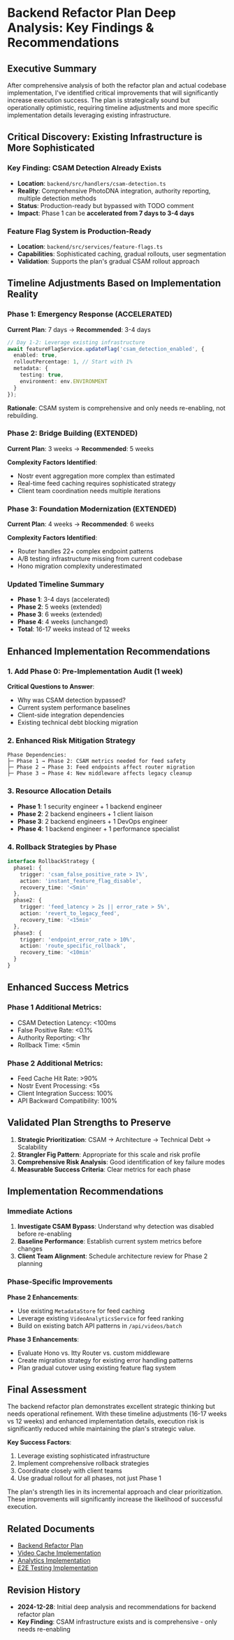 # Backend Refactor Plan Deep Analysis: Key Findings & Recommendations

## Executive Summary

After comprehensive analysis of both the refactor plan and actual codebase implementation, I've identified critical improvements that will significantly increase execution success. The plan is strategically sound but operationally optimistic, requiring timeline adjustments and more specific implementation details leveraging existing infrastructure.

## Critical Discovery: Existing Infrastructure is More Sophisticated

### Key Finding: CSAM Detection Already Exists
- **Location**: `backend/src/handlers/csam-detection.ts`
- **Reality**: Comprehensive PhotoDNA integration, authority reporting, multiple detection methods
- **Status**: Production-ready but bypassed with TODO comment
- **Impact**: Phase 1 can be **accelerated from 7 days to 3-4 days**

### Feature Flag System is Production-Ready
- **Location**: `backend/src/services/feature-flags.ts` 
- **Capabilities**: Sophisticated caching, gradual rollouts, user segmentation
- **Validation**: Supports the plan's gradual CSAM rollout approach

## Timeline Adjustments Based on Implementation Reality

### Phase 1: Emergency Response (ACCELERATED)
**Current Plan**: 7 days → **Recommended**: 3-4 days

```typescript
// Day 1-2: Leverage existing infrastructure
await featureFlagService.updateFlag('csam_detection_enabled', {
  enabled: true,
  rolloutPercentage: 1, // Start with 1%
  metadata: {
    testing: true,
    environment: env.ENVIRONMENT
  }
});
```

**Rationale**: CSAM system is comprehensive and only needs re-enabling, not rebuilding.

### Phase 2: Bridge Building (EXTENDED)
**Current Plan**: 3 weeks → **Recommended**: 5 weeks

**Complexity Factors Identified**:
- Nostr event aggregation more complex than estimated
- Real-time feed caching requires sophisticated strategy
- Client team coordination needs multiple iterations

### Phase 3: Foundation Modernization (EXTENDED)  
**Current Plan**: 4 weeks → **Recommended**: 6 weeks

**Complexity Factors Identified**:
- Router handles 22+ complex endpoint patterns
- A/B testing infrastructure missing from current codebase
- Hono migration complexity underestimated

### Updated Timeline Summary
- **Phase 1**: 3-4 days (accelerated)
- **Phase 2**: 5 weeks (extended)  
- **Phase 3**: 6 weeks (extended)
- **Phase 4**: 4 weeks (unchanged)
- **Total**: 16-17 weeks instead of 12 weeks

## Enhanced Implementation Recommendations

### 1. Add Phase 0: Pre-Implementation Audit (1 week)
**Critical Questions to Answer**:
- Why was CSAM detection bypassed?
- Current system performance baselines
- Client-side integration dependencies
- Existing technical debt blocking migration

### 2. Enhanced Risk Mitigation Strategy

```
Phase Dependencies:
├─ Phase 1 → Phase 2: CSAM metrics needed for feed safety
├─ Phase 2 → Phase 3: Feed endpoints affect router migration  
├─ Phase 3 → Phase 4: New middleware affects legacy cleanup
```

### 3. Resource Allocation Details
- **Phase 1**: 1 security engineer + 1 backend engineer
- **Phase 2**: 2 backend engineers + 1 client liaison
- **Phase 3**: 2 backend engineers + 1 DevOps engineer  
- **Phase 4**: 1 backend engineer + 1 performance specialist

### 4. Rollback Strategies by Phase

```typescript
interface RollbackStrategy {
  phase1: {
    trigger: 'csam_false_positive_rate > 1%',
    action: 'instant_feature_flag_disable',
    recovery_time: '<5min'
  },
  phase2: {
    trigger: 'feed_latency > 2s || error_rate > 5%', 
    action: 'revert_to_legacy_feed',
    recovery_time: '<15min'
  },
  phase3: {
    trigger: 'endpoint_error_rate > 10%',
    action: 'route_specific_rollback', 
    recovery_time: '<10min'
  }
}
```

## Enhanced Success Metrics

### Phase 1 Additional Metrics:
- CSAM Detection Latency: <100ms
- False Positive Rate: <0.1%
- Authority Reporting: <1hr
- Rollback Time: <5min

### Phase 2 Additional Metrics:
- Feed Cache Hit Rate: >90%
- Nostr Event Processing: <5s
- Client Integration Success: 100%
- API Backward Compatibility: 100%

## Validated Plan Strengths to Preserve

1. **Strategic Prioritization**: CSAM → Architecture → Technical Debt → Scalability
2. **Strangler Fig Pattern**: Appropriate for this scale and risk profile
3. **Comprehensive Risk Analysis**: Good identification of key failure modes
4. **Measurable Success Criteria**: Clear metrics for each phase

## Implementation Recommendations

### Immediate Actions
1. **Investigate CSAM Bypass**: Understand why detection was disabled before re-enabling
2. **Baseline Performance**: Establish current system metrics before changes
3. **Client Team Alignment**: Schedule architecture review for Phase 2 planning

### Phase-Specific Improvements

**Phase 2 Enhancements**:
- Use existing `MetadataStore` for feed caching
- Leverage existing `VideoAnalyticsService` for feed ranking
- Build on existing batch API patterns in `/api/videos/batch`

**Phase 3 Enhancements**:
- Evaluate Hono vs. Itty Router vs. custom middleware
- Create migration strategy for existing error handling patterns
- Plan gradual cutover using existing feature flag system

## Final Assessment

The backend refactor plan demonstrates excellent strategic thinking but needs operational refinement. With these timeline adjustments (16-17 weeks vs 12 weeks) and enhanced implementation details, execution risk is significantly reduced while maintaining the plan's strategic value.

**Key Success Factors**:
1. Leverage existing sophisticated infrastructure
2. Implement comprehensive rollback strategies
3. Coordinate closely with client teams
4. Use gradual rollout for all phases, not just Phase 1

The plan's strength lies in its incremental approach and clear prioritization. These improvements will significantly increase the likelihood of successful execution.

## Related Documents

- [Backend Refactor Plan](backend_refactor_plan.md)
- [Video Cache Implementation](../backend/VIDEO_CACHE_IMPLEMENTATION.md)
- [Analytics Implementation](../backend/ANALYTICS_IMPLEMENTATION_COMPLETE.md)
- [E2E Testing Implementation](../backend/E2E_TESTING_IMPLEMENTATION.md)

## Revision History

- **2024-12-28**: Initial deep analysis and recommendations for backend refactor plan
- **Key Finding**: CSAM infrastructure exists and is comprehensive - only needs re-enabling